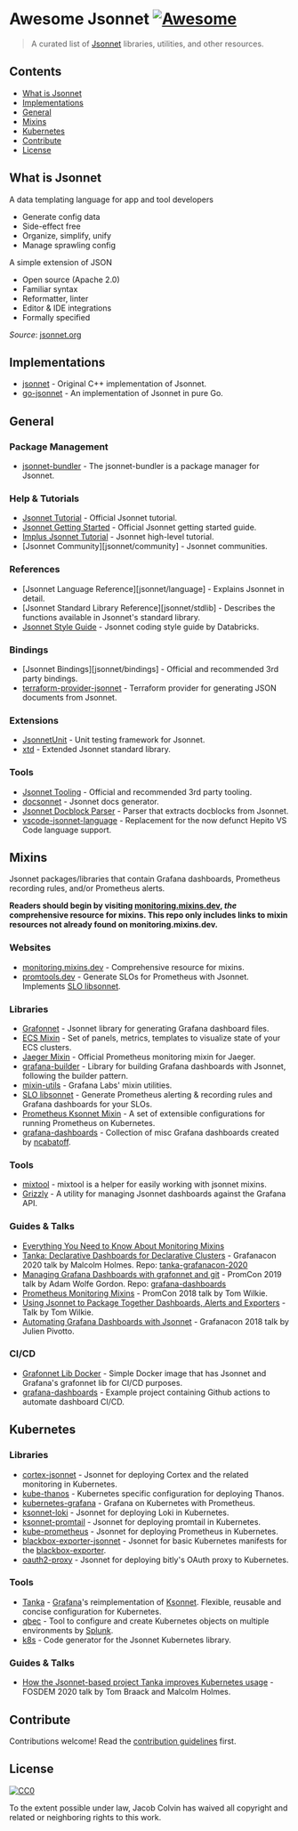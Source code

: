 # Awesome Jsonnet [![Awesome](https://awesome.re/badge.svg)][awesome]

> A curated list of [Jsonnet][jsonnet] libraries, utilities, and other resources.

## Contents

- [What is Jsonnet](#what-is-jsonnet)
- [Implementations](#implementations)
- [General](#general)
- [Mixins](#mixins)
- [Kubernetes](#kubernetes)
- [Contribute](#contribute)
- [License](#license)

## What is Jsonnet

A data templating language for app and tool developers

- Generate config data
- Side-effect free
- Organize, simplify, unify
- Manage sprawling config

A simple extension of JSON

- Open source (Apache 2.0)
- Familiar syntax
- Reformatter, linter
- Editor & IDE integrations
- Formally specified

_Source_: [jsonnet.org][jsonnet]

## Implementations

- [jsonnet][google/jsonnet] - Original C++ implementation of Jsonnet.
- [go-jsonnet][google/go-jsonnet] - An implementation of Jsonnet in pure Go.

## General

### Package Management

- [jsonnet-bundler][jsonnet-bundler/jsonnet-bundler] - The jsonnet-bundler is a package manager for Jsonnet.

### Help & Tutorials

- [Jsonnet Tutorial][jsonnet/tutorial] - Official Jsonnet tutorial.
- [Jsonnet Getting Started][jsonnet/getting-started] - Official Jsonnet getting started guide.
- [Implus Jsonnet Tutorial](https://youtu.be/i5PVp92tAmE) - Jsonnet high-level tutorial.
- [Jsonnet Community][jsonnet/community] - Jsonnet communities.

### References

- [Jsonnet Language Reference][jsonnet/language] - Explains Jsonnet in detail.
- [Jsonnet Standard Library Reference][jsonnet/stdlib] - Describes the functions available in Jsonnet's standard library.
- [Jsonnet Style Guide][databricks/jsonnet-style-guide] - Jsonnet coding style guide by Databricks.

### Bindings

- [Jsonnet Bindings][jsonnet/bindings] - Official and recommended 3rd party bindings.
- [terraform-provider-jsonnet][alxrem/terraform-provider-jsonnet] - Terraform provider for generating JSON documents from Jsonnet.

### Extensions

- [JsonnetUnit][yugui/jsonnetunit] - Unit testing framework for Jsonnet.
- [xtd][xtd] - Extended Jsonnet standard library.

### Tools

- [Jsonnet Tooling][jsonnet/tools] - Official and recommended 3rd party tooling.
- [docsonnet][jsonnet-libs/docsonnet] - Jsonnet docs generator.
- [Jsonnet Docblock Parser][legovaer/jsonnet-docblock-parser] - Parser that extracts docblocks from Jsonnet.
- [vscode-jsonnet-language][liamdawson/vscode-jsonnet-language] - Replacement for the now defunct Hepito VS Code language support.

## Mixins

Jsonnet packages/libraries that contain Grafana dashboards, Prometheus recording rules, and/or Prometheus alerts.

**Readers should begin by visiting [monitoring.mixins.dev][monitoring.mixins.dev], _the_ comprehensive resource for mixins. This repo only includes links to mixin resources not already found on monitoring.mixins.dev.**

### Websites

- [monitoring.mixins.dev][monitoring.mixins.dev] - Comprehensive resource for mixins.
- [promtools.dev][promtools.dev] - Generate SLOs for Prometheus with Jsonnet. Implements [SLO libsonnet][metalmatze/slo-libsonnet].

### Libraries

- [Grafonnet][grafonnet] - Jsonnet library for generating Grafana dashboard files.
- [ECS Mixin][voronenko/sa_grafonnet_lib] - Set of panels, metrics, templates to visualize state of your ECS clusters.
- [Jaeger Mixin][jaegertracing/jaeger-mixin] - Official Prometheus monitoring mixin for Jaeger.
- [grafana-builder][grafana/grafana-builder] - Library for building Grafana dashboards with Jsonnet, following the builder pattern.
- [mixin-utils][grafana/mixin-utils] - Grafana Labs' mixin utilities.
- [SLO libsonnet][metalmatze/slo-libsonnet] - Generate Prometheus alerting & recording rules and Grafana dashboards for your SLOs.
- [Prometheus Ksonnet Mixin][grafana/prometheus-ksonnet] - A set of extensible configurations for running Prometheus on Kubernetes.
- [grafana-dashboards][ncabatoff/grafana-dashboards] - Collection of misc Grafana dashboards created by [ncabatoff][ncabatoff].

### Tools

- [mixtool][monitoring-mixins/mixtool] - mixtool is a helper for easily working with jsonnet mixins.
- [Grizzly][malcolmholmes/grizzly] - A utility for managing Jsonnet dashboards against the Grafana API.

### Guides & Talks

- [Everything You Need to Know About Monitoring Mixins](https://grafana.com/blog/2018/09/13/everything-you-need-to-know-about-monitoring-mixins/)
- [Tanka: Declarative Dashboards for Declarative Clusters](https://grafana.com/go/grafanaconline/tanka-declarative-dashboards-for-declarative-clusters/) - Grafanacon 2020 talk by Malcolm Holmes. Repo: [tanka-grafanacon-2020][malcolmholmes/tanka-grafanacon-2020]
- [Managing Grafana Dashboards with grafonnet and git](https://youtu.be/kV3Ua6guynI) - PromCon 2019 talk by Adam Wolfe Gordon. Repo: [grafana-dashboards][adamwg/grafana-dashboards]
- [Prometheus Monitoring Mixins](https://youtu.be/GDdnL5R_l-Y) - PromCon 2018 talk by Tom Wilkie.
- [Using Jsonnet to Package Together Dashboards, Alerts and Exporters](https://www.youtube.com/watch?v=b7-DtFfsL6E) - Talk by Tom Wilkie.
- [Automating Grafana Dashboards with Jsonnet](https://youtu.be/zmsZq9Pfp1g) - Grafanacon 2018 talk by Julien Pivotto.

### CI/CD

- [Grafonnet Lib Docker][andrewfarley/grafonnet-lib-dockerhub] - Simple Docker image that has Jsonnet and Grafana's grafonnet lib for CI/CD purposes.
- [grafana-dashboards][adamwg/grafana-dashboards] - Example project containing Github actions to automate dashboard CI/CD.

## Kubernetes

### Libraries

- [cortex-jsonnet][grafana/cortex-jsonnet] - Jsonnet for deploying Cortex and the related monitoring in Kubernetes.
- [kube-thanos][thanos-io/kube-thanos] - Kubernetes specific configuration for deploying Thanos.
- [kubernetes-grafana][brancz/kubernetes-grafana] - Grafana on Kubernetes with Prometheus.
- [ksonnet-loki][grafana/ksonnet-loki] - Jsonnet for deploying Loki in Kubernetes.
- [ksonnet-promtail][grafana/ksonnet-promtail] - Jsonnet for deploying promtail in Kubernetes.
- [kube-prometheus][prometheus-operator/kube-prometheus] - Jsonnet for deploying Prometheus in Kubernetes.
- [blackbox-exporter-jsonnet][brancz/blackbox-exporter-jsonnet] - Jsonnet for basic Kubernetes manifests for the [blackbox-exporter][prometheus/blackbox-exporter].
- [oauth2-proxy][jsonnet-libs/oauth2-proxy] - Jsonnet for deploying bitly's OAuth proxy to Kubernetes.

### Tools

- [Tanka][tanka] - [Grafana][grafana]'s reimplementation of [Ksonnet][ksonnet]. Flexible, reusable and concise configuration for Kubernetes.
- [qbec][qbec] - Tool to configure and create Kubernetes objects on multiple environments by [Splunk][splunk].
- [k8s][jsonnet-libs/k8s] - Code generator for the Jsonnet Kubernetes library.

### Guides & Talks

- [How the Jsonnet-based project Tanka improves Kubernetes usage](https://grafana.com/blog/2020/03/11/how-the-jsonnet-based-project-tanka-improves-kubernetes-usage/) - FOSDEM 2020 talk by Tom Braack and Malcolm Holmes.

## Contribute

Contributions welcome! Read the [contribution guidelines](contributing.md) first.

## License

[![CC0](https://mirrors.creativecommons.org/presskit/buttons/88x31/svg/cc-zero.svg)][cc-zero]

To the extent possible under law, Jacob Colvin has waived all copyright and related or neighboring rights to this work.

<!-- Awesome -->
[awesome]: https://awesome.re
[cc-zero]: https://creativecommons.org/publicdomain/zero/1.0

<!-- Jsonnet Pages -->
[jsonnet]: https://jsonnet.org/
[jsonnet/getting-started]: https://jsonnet.org/learning/getting_started.html
[jsonnet/tools]: https://jsonnet.org/learning/tools.html
[jsonnet/tutorial]: https://jsonnet.org/learning/tutorial.html
[google/jsonnet]: https://github.com/google/jsonnet
[google/go-jsonnet]: https://github.com/google/go-jsonnet

<!-- Project Repos -->
[adamwg/grafana-dashboards]: https://github.com/adamwg/grafana-dashboards
[alxrem/terraform-provider-jsonnet]: https://github.com/alxrem/terraform-provider-jsonnet
[andrewfarley/grafonnet-lib-dockerhub]: https://github.com/AndrewFarley/grafonnet-lib-dockerhub
[brancz/blackbox-exporter-jsonnet]: https://github.com/brancz/blackbox-exporter-jsonnet
[brancz/kubernetes-grafana]: https://github.com/brancz/kubernetes-grafana
[databricks/jsonnet-style-guide]: https://github.com/databricks/jsonnet-style-guide
[grafana/cortex-jsonnet]: https://github.com/grafana/cortex-jsonnet
[grafana/grafana-builder]: https://github.com/grafana/jsonnet-libs/tree/master/grafana-builder
[grafana/ksonnet-loki]: https://github.com/grafana/loki/tree/master/production/ksonnet/loki
[grafana/ksonnet-promtail]: https://github.com/grafana/loki/tree/master/production/ksonnet/promtail
[grafana/mixin-utils]: https://github.com/grafana/jsonnet-libs/tree/master/mixin-utils
[grafana/prometheus-ksonnet]: https://github.com/grafana/jsonnet-libs/tree/master/prometheus-ksonnet
[jaegertracing/jaeger-mixin]: https://github.com/jaegertracing/jaeger/tree/master/monitoring/jaeger-mixin
[jsonnet-bundler/jsonnet-bundler]: https://github.com/jsonnet-bundler/jsonnet-bundler
[jsonnet-libs/docsonnet]: https://github.com/jsonnet-libs/docsonnet
[jsonnet-libs/k8s]: https://github.com/jsonnet-libs/k8s
[jsonnet-libs/oauth2-proxy]: https://github.com/grafana/jsonnet-libs/blob/master/oauth2-proxy
[legovaer/jsonnet-docblock-parser]: https://github.com/legovaer/jsonnet-docblock-parser
[liamdawson/vscode-jsonnet-language]: https://github.com/liamdawson/vscode-jsonnet-language
[malcolmholmes/grizzly]: https://github.com/malcolmholmes/grizzly
[malcolmholmes/tanka-grafanacon-2020]: https://github.com/malcolmholmes/tanka-grafanacon-2020
[metalmatze/slo-libsonnet]: https://github.com/metalmatze/slo-libsonnet
[monitoring-mixins/mixtool]: https://github.com/monitoring-mixins/mixtool
[ncabatoff/grafana-dashboards]: https://github.com/ncabatoff/grafana-dashboards
[prometheus-operator/kube-prometheus]: https://github.com/prometheus-operator/kube-prometheus
[prometheus/blackbox-exporter]: https://github.com/prometheus/blackbox_exporter
[thanos-io/kube-thanos]: https://github.com/thanos-io/kube-thanos
[voronenko/sa_grafonnet_lib]: https://github.com/Voronenko/sa_grafonnet_lib
[yugui/jsonnetunit]: https://github.com/yugui/jsonnetunit

<!-- Project Repos (on monitoring.mixins.dev) -->
[kubernetes-monitoring/kubernetes-mixin]: https://github.com/kubernetes-monitoring/kubernetes-mixin
[prometheus-operator/mixin]: https://github.com/prometheus-operator/prometheus-operator/tree/master/jsonnet/mixin

<!-- Project Websites -->
[grafana]: https://grafana.com/
[grafonnet]: https://grafana.github.io/grafonnet-lib/
[ksonnet]: https://ksonnet.io/
[monitoring.mixins.dev]: https://monitoring.mixins.dev/
[promtools.dev]: https://promtools.dev
[qbec]: https://qbec.io/
[splunk]: https://splunk.com/
[tanka]: https://tanka.dev/
[xtd]: https://jsonnet-libs.github.io/xtd/

<!-- User Credits -->
[ncabatoff]: https://github.com/ncabatoff

<!-- Similar Lists -->
[metalmatze/awesome-jsonnet]: https://github.com/metalmatze/awesome-jsonnet
[sh0rez/awesome-libsonnet]: https://github.com/sh0rez/awesome-libsonnet
